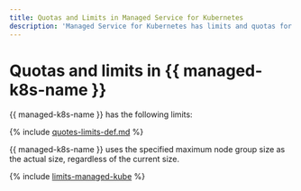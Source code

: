 ```yaml
---
title: Quotas and Limits in Managed Service for Kubernetes
description: 'Managed Service for Kubernetes has limits and quotas for the total number of vCPUs for all nodes, the total amount of RAM, the total amount of disks, the maximum number of Kubernetes clusters in one cloud. You will learn more about the limitations of the service in this article.'
---
```


# Quotas and limits in {{ managed-k8s-name }}

{{ managed-k8s-name }} has the following limits:

{% include [quotes-limits-def.md](../../_includes/quotes-limits-def.md) %}

{{ managed-k8s-name }} uses the specified maximum node group size as the actual size, regardless of the current size.

{% include [limits-managed-kube](../../_includes/managed-kube-limits.md) %}